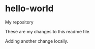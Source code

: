 # hello-world
My repository

These are my changes to this readme file.

Adding another change locally.